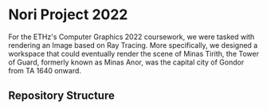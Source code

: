 # Nori Project 2022

For the ETHz's Computer Graphics 2022 coursework, we were tasked with rendering an Image based on Ray Tracing. More specifically, we designed a workspace that could eventually render the scene of Minas Tirith, the Tower of Guard, formerly known as Minas Anor, was the capital city of Gondor from TA 1640 onward.

## Repository Structure

